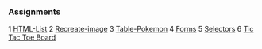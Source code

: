 ### Assignments
1 [HTML-List](https://github.com/jinchen-hu/web-development-bootcamp/blob/master/Assignments/1-ListAss.html)
2 [Recreate-image](https://github.com/jinchen-hu/web-development-bootcamp/blob/master/Assignments/2-Recreate-image.html)
3 [Table-Pokemon](https://github.com/jinchen-hu/web-development-bootcamp/blob/master/Assignments/3-Tables-Pokemon-Ex.html)
4 [Forms](https://github.com/jinchen-hu/web-development-bootcamp/blob/master/Assignments/4-Froms-Ex.html)
5 [Selectors](https://github.com/jinchen-hu/web-development-bootcamp/tree/master/Assignments/5-Selectors)
6 [Tic Tac Toe Board](https://github.com/jinchen-hu/web-development-bootcamp/tree/master/Assignments/6-Tic-Tac-Toe-Board)
